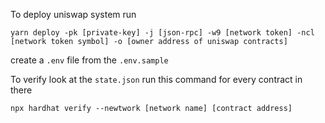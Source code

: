 To deploy uniswap system run

```
yarn deploy -pk [private-key] -j [json-rpc] -w9 [network token] -ncl [network token symbol] -o [owner address of uniswap contracts]
```

create a `.env` file from the `.env.sample`

To verify look at the `state.json`
run this command for every contract in there
```
npx hardhat verify --newtwork [network name] [contract address]
```